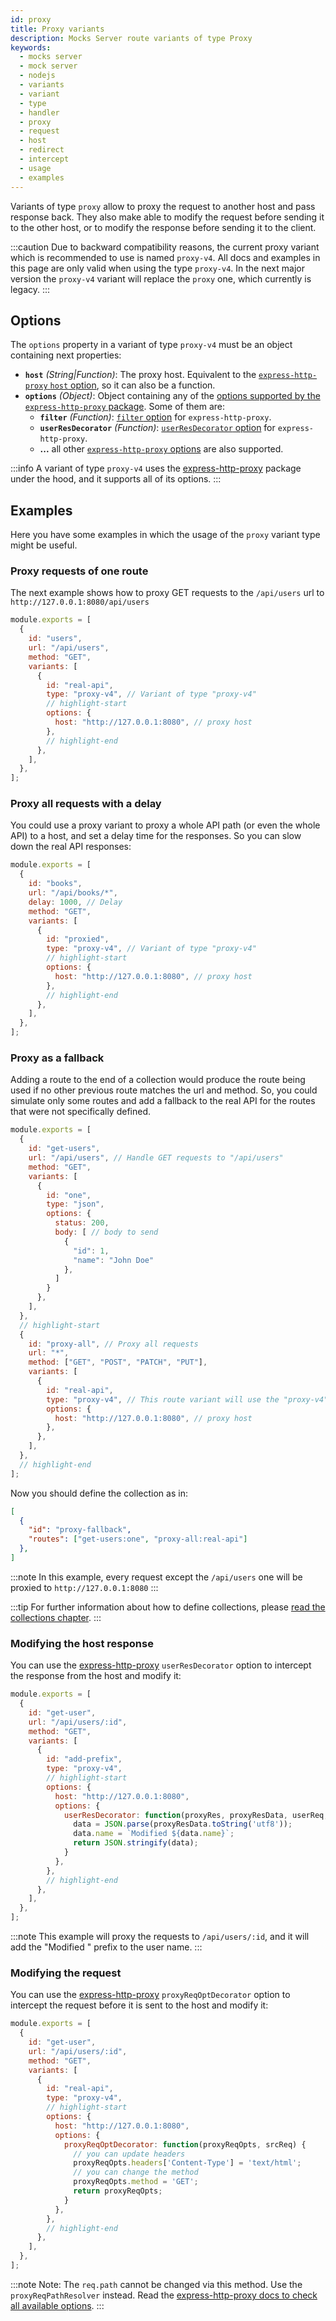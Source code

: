 ```yaml
---
id: proxy
title: Proxy variants
description: Mocks Server route variants of type Proxy
keywords:
  - mocks server
  - mock server
  - nodejs
  - variants
  - variant
  - type
  - handler
  - proxy
  - request
  - host
  - redirect
  - intercept
  - usage
  - examples
---
```


Variants of type `proxy` allow to proxy the request to another host and pass response back. They also make able to modify the request before sending it to the other host, or to modify the response before sending it to the client.

:::caution
Due to backward compatibility reasons, the current proxy variant which is recommended to use is named `proxy-v4`. All docs and examples in this page are only valid when using the type `proxy-v4`. In the next major version the `proxy-v4` variant will replace the `proxy` one, which currently is legacy.
:::

## Options

The `options` property in a variant of type `proxy-v4` must be an object containing next properties:

* __`host`__ _(String|Function)_: The proxy host. Equivalent to the [`express-http-proxy` `host` option](https://github.com/villadora/express-http-proxy#host), so it can also be a function.
* __`options`__ _(Object)_: Object containing any of the [options supported by the `express-http-proxy` package](https://github.com/villadora/express-http-proxy#options). Some of them are:
  * __`filter`__ _(Function)_: [`filter` option](https://github.com/villadora/express-http-proxy#filter-supports-promises) for `express-http-proxy`.
  * __`userResDecorator`__ _(Function)_: [`userResDecorator` option](https://github.com/villadora/express-http-proxy#userresdecorator-was-intercept-supports-promise) for `express-http-proxy`.
  * __...__ all other [`express-http-proxy` options](https://github.com/villadora/express-http-proxy#options) are also supported.

:::info 
A variant of type `proxy-v4` uses the [express-http-proxy](https://github.com/villadora/express-http-proxy) package under the hood, and it supports all of its options.
:::

## Examples

Here you have some examples in which the usage of the `proxy` variant type might be useful.

### Proxy requests of one route

The next example shows how to proxy GET requests to the `/api/users` url to `http://127.0.0.1:8080/api/users`

```js
module.exports = [
  {
    id: "users",
    url: "/api/users",
    method: "GET",
    variants: [
      {
        id: "real-api",
        type: "proxy-v4", // Variant of type "proxy-v4"
        // highlight-start
        options: {
          host: "http://127.0.0.1:8080", // proxy host
        },
        // highlight-end
      },
    ],
  },
];
```

### Proxy all requests with a delay

You could use a proxy variant to proxy a whole API path (or even the whole API) to a host, and set a delay time for the responses. So you can slow down the real API responses:

```js
module.exports = [
  {
    id: "books",
    url: "/api/books/*",
    delay: 1000, // Delay
    method: "GET",
    variants: [
      {
        id: "proxied",
        type: "proxy-v4", // Variant of type "proxy-v4"
        // highlight-start
        options: {
          host: "http://127.0.0.1:8080", // proxy host
        },
        // highlight-end
      },
    ],
  },
];
```

### Proxy as a fallback

Adding a route  to the end of a collection would produce the route being used if no other previous route matches the url and method. So, you could simulate only some routes and add a  fallback to the real API for the routes that were not specifically defined.


```js
module.exports = [
  {
    id: "get-users",
    url: "/api/users", // Handle GET requests to "/api/users"
    method: "GET",
    variants: [
      {
        id: "one",
        type: "json",
        options: {
          status: 200,
          body: [ // body to send
            {
              "id": 1,
              "name": "John Doe"
            },
          ]
        }
      },
    ],
  },
  // highlight-start
  {
    id: "proxy-all", // Proxy all requests
    url: "*",
    method: ["GET", "POST", "PATCH", "PUT"],
    variants: [
      {
        id: "real-api",
        type: "proxy-v4", // This route variant will use the "proxy-v4" handler
        options: {
          host: "http://127.0.0.1:8080", // proxy host
        },
      },
    ],
  },
  // highlight-end
];
```

Now you should define the collection as in:

```json
[
  {
    "id": "proxy-fallback",
    "routes": ["get-users:one", "proxy-all:real-api"]
  },
]
```

:::note
In this example, every request except the `/api/users` one will be proxied to `http://127.0.0.1:8080`
:::

:::tip
For further information about how to define collections, please [read the collections chapter](../collections.md).
:::

### Modifying the host response

You can use the [express-http-proxy](https://github.com/villadora/express-http-proxy) `userResDecorator` option to intercept the response from the host and modify it:

```js
module.exports = [
  {
    id: "get-user",
    url: "/api/users/:id",
    method: "GET",
    variants: [
      {
        id: "add-prefix",
        type: "proxy-v4",
        // highlight-start
        options: {
          host: "http://127.0.0.1:8080",
          options: {
            userResDecorator: function(proxyRes, proxyResData, userReq, userRes) {
              data = JSON.parse(proxyResData.toString('utf8'));
              data.name = `Modified ${data.name}`;
              return JSON.stringify(data);
            }
          },
        },
        // highlight-end
      },
    ],
  },
];
```

:::note 
This example will proxy the requests to `/api/users/:id`, and it will add the "Modified " prefix to the user name.
:::

### Modifying the request

You can use the [express-http-proxy](https://github.com/villadora/express-http-proxy) `proxyReqOptDecorator` option to intercept the request before it is sent to the host and modify it:

```js
module.exports = [
  {
    id: "get-user",
    url: "/api/users/:id",
    method: "GET",
    variants: [
      {
        id: "real-api",
        type: "proxy-v4",
        // highlight-start
        options: {
          host: "http://127.0.0.1:8080",
          options: {
            proxyReqOptDecorator: function(proxyReqOpts, srcReq) {
              // you can update headers
              proxyReqOpts.headers['Content-Type'] = 'text/html';
              // you can change the method
              proxyReqOpts.method = 'GET';
              return proxyReqOpts;
            }
          },
        },
        // highlight-end
      },
    ],
  },
];
```

:::note
Note: The `req.path` cannot be changed via this method. Use the `proxyReqPathResolver` instead. Read the [express-http-proxy docs to check all available options](https://github.com/villadora/express-http-proxy).
:::
